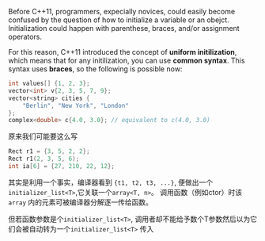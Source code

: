 

Before C++11, programmers, expecially novices, could easily become confused by the question of how to initialize a variable or an obejct. Initialization could happen with parenthese, braces, and/or assignment operators.

For this reason, C++11 introduced the concept of **uniform initilization**, which means that for any initilization, you can use **common syntax**. This syntax uses **braces**, so the following is possible now:

```cpp
int values[] {1, 2, 3};
vector<int> v{2, 3, 5, 7, 9};
vector<string> cities {
    "Berlin", "New York", "London"
};
complex<double> c{4.0, 3.0}; // equivalent to c(4.0, 3.0)
```


原来我们可能要这么写

```cpp
Rect r1 = {3, 5, 2, 2};
Rect r1(2, 3, 5, 6);
int ia[6] = {27, 210, 22, 12};
```

其实是利用一个事实，编译器看到 `{t1, t2, t3, ...}`, 便做出一个 `initializer_list<T>`,它关联一个`array<T, n>`。 调用函数（例如ctor）时该`array` 内的元素可被编译器分解逐一传给函数。 

但若函数参数是个`initializer_list<T>`, 调用者却不能给予数个T参数然后以为它们会被自动转为一个`initializer_list<T>` 传入


